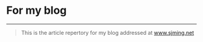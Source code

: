 # For my blog
---
> This is the article repertory for my blog addressed at <a target="_blank">www.sjming.net</a>
